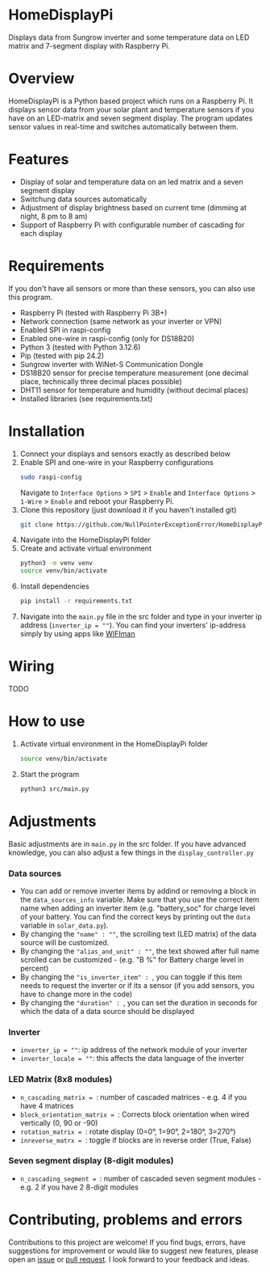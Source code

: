 # HomeDisplayPi
Displays data from Sungrow inverter and some temperature data on LED matrix and 7-segment display with Raspberry Pi.

# Overview
HomeDisplayPi is a Python based project which runs on a Raspberry Pi. It displays sensor data from your solar plant and temperature sensors if you have on an LED-matrix and seven segment display. The program updates sensor values in real-time and switches automatically between them.

# Features
- Display of solar and temperature data on an led matrix and a seven segment display
- Switchung data sources automatically
- Adjustment of display brightness based on current time (dimming at night, 8 pm to 8 am)
- Support of Raspberry Pi with configurable number of cascading for each display

# Requirements
If you don't have all sensors or more than these sensors, you can also use this program.
- Raspberry Pi (tested with Raspberry Pi 3B+)
- Network connection (same network as your inverter or VPN)
- Enabled SPI in raspi-config
- Enabled one-wire in raspi-config (only for DS18B20)
- Python 3 (tested with Python 3.12.6)
- Pip (tested with pip 24.2)
- Sungrow inverter with WiNet-S Communication Dongle
- DS18B20 sensor for precise temperature measurement (one decimal place, technically three decimal places possible)
- DHT11 sensor for temperature and humidity (without decimal places)
- Installed libraries (see requirements.txt)

# Installation
1. Connect your displays and sensors exactly as described below
2. Enable SPI and one-wire in your Raspberry configurations
   ```bash
   sudo raspi-config
   ```
   Navigate to `Interface Options` > `SPI` > `Enable` and `Interface Options` > `1-Wire` > `Enable` and reboot your Raspberry Pi.
3. Clone this repository (just download it if you haven't installed git)
   ```bash
   git clone https://github.com/NullPointerExceptionError/HomeDisplayPi.git
   ```
4. Navigate into the HomeDisplayPi folder
5. Create and activate virtual environment
   ```bash
   python3 -m venv venv
   source venv/bin/activate
   ```
6. Install dependencies
   ```bash
   pip install -r requirements.txt
   ```
7. Navigate into the `main.py` file in the src folder and type in your inverter ip address (`inverter_ip = ""`). You can find your inverters' ip-address simply by using apps like [WIFIman](https://play.google.com/store/apps/details?id=com.ubnt.usurvey&hl=de)

# Wiring
TODO

# How to use
1. Activate virtual environment in the HomeDisplayPi folder
   ```bash
   source venv/bin/activate
   ```
2. Start the program
   ```bash
   python3 src/main.py
   ```

# Adjustments
Basic adjustments are in `main.py` in the src folder. If you have advanced knowledge, you can also adjust a few things in the `display_controller.py`
### Data sources
- You can add or remove inverter items by addind or removing a block in the `data_sources_info` variable. Make sure that you use the correct item name when adding an inverter item (e.g. "battery_soc" for charge level of your battery. You can find the correct keys by printing out the `data` variable in `solar_data.py`).
- By changing the `"name" : ""`, the scrolling text (LED matrix) of the data source will be customized.
- By changing the `"alias_and_unit" : ""`, the text showed after full name scrolled can be customized - (e.g. "B %" for Battery charge level in percent)
- By changing the `"is_inverter_item" : `, you can toggle if this item needs to request the inverter or if its a sensor (if you add sensors, you have to change more in the code)
- By changing the `"duration" : `, you can set the duration in seconds for which the data of a data source should be displayed
### Inverter
- `inverter_ip = ""`: ip address of the network module of your inverter
- `inverter_locale = ""`: this affects the data language of the inverter
### LED Matrix (8x8 modules)
- `n_cascading_matrix = `: number of cascaded matrices - e.g. 4 if you have 4 matrices
- `block_orientation_matrix = `: Corrects block orientation when wired vertically (0, 90 or -90)
- `rotation_matrix = `: rotate display (0=0°, 1=90°, 2=180°, 3=270°)
- `inreverse_matrx = `: toggle if blocks are in reverse order (True, False)
### Seven segment display (8-digit modules)
- `n_cascading_segment = `: number of cascaded seven segment modules - e.g. 2 if you have 2 8-digit modules

# Contributing, problems and errors
Contributions to this project are welcome! If you find bugs, errors, have suggestions for improvement or would like to suggest new features, please open an [issue](https://github.com/NullPointerExceptionError/HomeDisplayPi/issues) or [pull request](https://github.com/NullPointerExceptionError/HomeDisplayPi/pulls). I look forward to your feedback and ideas.
